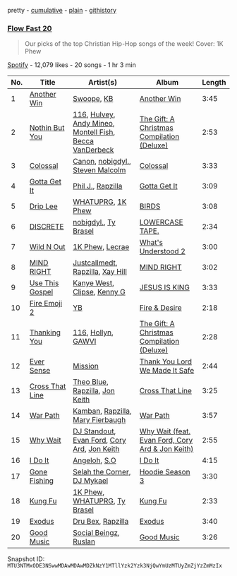 pretty - [cumulative](/playlists/cumulative/37i9dQZF1DX1oi05c4FbIo.md) - [plain](/playlists/plain/37i9dQZF1DX1oi05c4FbIo) - [githistory](https://github.githistory.xyz/mackorone/spotify-playlist-archive/blob/main/playlists/plain/37i9dQZF1DX1oi05c4FbIo)

### [Flow Fast 20](https://open.spotify.com/playlist/37i9dQZF1DX1oi05c4FbIo)

> Our picks of the top Christian Hip\-Hop songs of the week!  Cover: 1K Phew

[Spotify](https://open.spotify.com/user/spotify) - 12,079 likes - 20 songs - 1 hr 3 min

| No. | Title | Artist(s) | Album | Length |
|---|---|---|---|---|
| 1 | [Another Win](https://open.spotify.com/track/7sLlmRNA9DoY4Ijrl6jbzY) | [Swoope](https://open.spotify.com/artist/78ZdtwvDD5zTElro6EGkcU), [KB](https://open.spotify.com/artist/77IKXFvO7SpWrq8hflrUXc) | [Another Win](https://open.spotify.com/album/7veYjJEJdSVMaxU9NBIObU) | 3:45 |
| 2 | [Nothin But You](https://open.spotify.com/track/4q0jXbB0IPNYl4NndidNMa) | [116](https://open.spotify.com/artist/7tTsvTUJ7lXBezazP5jU72), [Hulvey](https://open.spotify.com/artist/3zSrc5vUlUxyDdS0KrxFJO), [Andy Mineo](https://open.spotify.com/artist/1TMrnxBwZfmfRxsGzkNIHw), [Montell Fish](https://open.spotify.com/artist/5nvWOyAkfNgVLKESq4fOj2), [Becca VanDerbeck](https://open.spotify.com/artist/2VNtrixP67qJG8d8smmPrF) | [The Gift: A Christmas Compilation \(Deluxe\)](https://open.spotify.com/album/53qJzkj6BWxIq4CBDubgyq) | 2:53 |
| 3 | [Colossal](https://open.spotify.com/track/5VX0UVedYfov7Ndr0B1xzr) | [Canon](https://open.spotify.com/artist/1dIjbaW9JTTQQ7ufrQnGsq), [nobigdyl.](https://open.spotify.com/artist/2d8NsBa8O4C6bgQatFP5V4), [Steven Malcolm](https://open.spotify.com/artist/5yqWHaDl8ZrYgeKANLyIv8) | [Colossal](https://open.spotify.com/album/4WLAIRXieHXFrQZwt60tlY) | 3:33 |
| 4 | [Gotta Get It](https://open.spotify.com/track/3H53eyZ1GfDQjPGdvhUcDU) | [Phil J.](https://open.spotify.com/artist/5D2KHBBywjO32ifLVWSci9), [Rapzilla](https://open.spotify.com/artist/2fWSzxY0pvctdhX3Vk2Fav) | [Gotta Get It](https://open.spotify.com/album/06aBRjEwSNYXxwJRx42vgJ) | 3:09 |
| 5 | [Drip Lee](https://open.spotify.com/track/0CO131hqaX9LVcUDROkaZ0) | [WHATUPRG](https://open.spotify.com/artist/6YgYm3f9ifsz4OwQt8jql7), [1K Phew](https://open.spotify.com/artist/6CQGrt3AJ2gx5oMSR0mwbl) | [BIRDS](https://open.spotify.com/album/5XrOSKh3JxXCQQzxw5r9ag) | 3:08 |
| 6 | [DISCRETE](https://open.spotify.com/track/0X0eGueEdUtpd9yEb23yF1) | [nobigdyl.](https://open.spotify.com/artist/2d8NsBa8O4C6bgQatFP5V4), [Ty Brasel](https://open.spotify.com/artist/419NjKezGEJOVPtiymCp2p) | [LOWERCASE TAPE.](https://open.spotify.com/album/4r8c1dnHiTKnZSgzx9ae9L) | 2:34 |
| 7 | [Wild N Out](https://open.spotify.com/track/5Z89b88s7akDz9q1fWSdjx) | [1K Phew](https://open.spotify.com/artist/6CQGrt3AJ2gx5oMSR0mwbl), [Lecrae](https://open.spotify.com/artist/1CFCsEqKrCyvAFKOATQHiW) | [What's Understood 2](https://open.spotify.com/album/4Z5vOKP0H95Ltnydz9O7BJ) | 3:00 |
| 8 | [MIND RIGHT](https://open.spotify.com/track/12KS8t4lAxjSu1XJnk8SAo) | [Justcallmedt](https://open.spotify.com/artist/7EHTupr4wX3dZxNZTMS83R), [Rapzilla](https://open.spotify.com/artist/2fWSzxY0pvctdhX3Vk2Fav), [Xay Hill](https://open.spotify.com/artist/6e7kIHb5oTfOJY5IzLyzR6) | [MIND RIGHT](https://open.spotify.com/album/7fcUn0v6pDJKwqZ71epxn0) | 3:02 |
| 9 | [Use This Gospel](https://open.spotify.com/track/0oPOuDmmkVp3h6puekhs6P) | [Kanye West](https://open.spotify.com/artist/5K4W6rqBFWDnAN6FQUkS6x), [Clipse](https://open.spotify.com/artist/2J257euzcjnDLipsyJH3F2), [Kenny G](https://open.spotify.com/artist/6I3M904Y9IwgDjrQ9pANiB) | [JESUS IS KING](https://open.spotify.com/album/0FgZKfoU2Br5sHOfvZKTI9) | 3:33 |
| 10 | [Fire Emoji 2](https://open.spotify.com/track/59S3W8k76bj0cBoaBqkDRe) | [YB](https://open.spotify.com/artist/3CltJZLndpJKtpUyRVBB1k) | [Fire & Desire](https://open.spotify.com/album/1BUSYNX6hgV1MGzMYLHbzY) | 2:18 |
| 11 | [Thanking You](https://open.spotify.com/track/3VeqEDyTjsvYTxElff8785) | [116](https://open.spotify.com/artist/7tTsvTUJ7lXBezazP5jU72), [Hollyn](https://open.spotify.com/artist/2E6Nnh7AAOVajEHHRDALav), [GAWVI](https://open.spotify.com/artist/0oPd8f0W82Tgrazx2PYNab) | [The Gift: A Christmas Compilation \(Deluxe\)](https://open.spotify.com/album/53qJzkj6BWxIq4CBDubgyq) | 2:28 |
| 12 | [Ever Sense](https://open.spotify.com/track/1ARE52N7Z1mfN4h9EzLlzs) | [Mission](https://open.spotify.com/artist/02gxa3HE5O0zBKRjeDh6Ba) | [Thank You Lord We Made It Safe](https://open.spotify.com/album/792JsnT6iwyqHfSLWSjm0V) | 2:44 |
| 13 | [Cross That Line](https://open.spotify.com/track/5Z4ecx49Y9hMBCRtkOKjtR) | [Theo Blue](https://open.spotify.com/artist/28XcCEyARxg2xDHcudboB6), [Rapzilla](https://open.spotify.com/artist/2fWSzxY0pvctdhX3Vk2Fav), [Jon Keith](https://open.spotify.com/artist/0PUc1lwaZpPJaMr0v4Gdvo) | [Cross That Line](https://open.spotify.com/album/5pdJeHtjSDD6AOd7VXTl4H) | 3:25 |
| 14 | [War Path](https://open.spotify.com/track/1p7lHKRuMs9rma05J3evxN) | [Kamban](https://open.spotify.com/artist/0mBDRW65svvamuKzjyB5uP), [Rapzilla](https://open.spotify.com/artist/2fWSzxY0pvctdhX3Vk2Fav), [Mary Fierbaugh](https://open.spotify.com/artist/5Itvn3WQqJuTU1uiRAFXH1) | [War Path](https://open.spotify.com/album/2blVEAJZdXGNEuOtjPUIEF) | 3:57 |
| 15 | [Why Wait](https://open.spotify.com/track/7BjuNnKN6RMXUnBvg3tXad) | [DJ Standout](https://open.spotify.com/artist/35um9meDgibDbg8KqvB77F), [Evan Ford](https://open.spotify.com/artist/4eoZNWAcavDmUTQIoiPpyk), [Cory Ard](https://open.spotify.com/artist/0qFRHDlLguiugbuuCInOCb), [Jon Keith](https://open.spotify.com/artist/0PUc1lwaZpPJaMr0v4Gdvo) | [Why Wait \(feat\. Evan Ford, Cory Ard & Jon Keith\)](https://open.spotify.com/album/2IU9zfXKHhwgrORUWrRRzq) | 2:55 |
| 16 | [I Do It](https://open.spotify.com/track/5F9Dl7OW3NWFRzPl06cDep) | [Angeloh](https://open.spotify.com/artist/16b0fWgIHXMM87ZaHe4ERg), [S.O](https://open.spotify.com/artist/21BXvwRCk6MH2uCdVlaGfk) | [I Do It](https://open.spotify.com/album/1UKedPojA5Vd8T2ccwcSni) | 4:15 |
| 17 | [Gone Fishing](https://open.spotify.com/track/36Y8rkkAPRc5BGgWdelqbp) | [Selah the Corner](https://open.spotify.com/artist/5RGpSLDa24rgCKsKIiGuwn), [DJ Mykael](https://open.spotify.com/artist/5KJ7k0YY40Izez8HvhhAcA) | [Hoodie Season 3](https://open.spotify.com/album/6JDAps9kF9VGhCECNQySg3) | 3:30 |
| 18 | [Kung Fu](https://open.spotify.com/track/5nD0Po382MQJjhgYz34k9o) | [1K Phew](https://open.spotify.com/artist/6CQGrt3AJ2gx5oMSR0mwbl), [WHATUPRG](https://open.spotify.com/artist/6YgYm3f9ifsz4OwQt8jql7), [Ty Brasel](https://open.spotify.com/artist/419NjKezGEJOVPtiymCp2p) | [Kung Fu](https://open.spotify.com/album/6hd0XyjhGYziEqgfLuPe3D) | 2:33 |
| 19 | [Exodus](https://open.spotify.com/track/0d5uTShxfY2Vtbo1E65hye) | [Dru Bex](https://open.spotify.com/artist/11hR4oPRwSDzaUMTPzYuoe), [Rapzilla](https://open.spotify.com/artist/2fWSzxY0pvctdhX3Vk2Fav) | [Exodus](https://open.spotify.com/album/6RpS0EzKfqLLAFXuug93i6) | 3:40 |
| 20 | [Good Music](https://open.spotify.com/track/7irEwIhYYrEGbuojJI7Z6V) | [Social Beingz](https://open.spotify.com/artist/3aSQD85ZoTrSgzz17gWkK0), [Ruslan](https://open.spotify.com/artist/2GEXrCflKZ5S5ZHBM4LNcV) | [Good Music](https://open.spotify.com/album/7oAk8nFkCzivbIH8rprEAm) | 3:26 |

Snapshot ID: `MTU3NTMxODE3NSwwMDAwMDAwMDZkNzY1MTllYzk2Yzk3NjQwYmUzMTUyZmZjYzZmMzIx`
